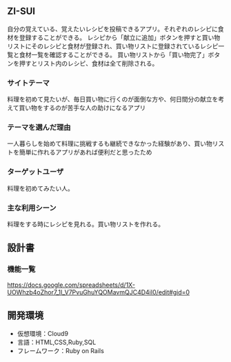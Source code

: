 
## ZI-SUI

自分の覚えている、覚えたいレシピを投稿できるアプリ。それぞれのレシピに食材を登録することができる。
レシピから「献立に追加」ボタンを押すと買い物リストにそのレシピと食材が登録され、買い物リストに登録されているレシピ一覧と食材一覧を確認することができる。
買い物リストから「買い物完了」ボタンを押すとリスト内のレシピ、食材は全て削除される。


### サイトテーマ

料理を初めて見たいが、毎日買い物に行くのが面倒な方や、何日間分の献立を考えて買い物をするのが苦手な人の助けになるアプリ

### テーマを選んだ理由

一人暮らしを始めて料理に挑戦するも継続できなかった経験があり、買い物リストを簡単に作れるアプリがあれば便利だと思ったため

### ターゲットユーザ

料理を初めてみたい人。



### 主な利用シーン

料理をする時にレシピを見れる。買い物リストを作れる。

## 設計書

### 機能一覧

https://docs.google.com/spreadsheets/d/1X-UOWhzb4oZhor7_1I_V7PvuGhuYQOMavmQJC4D4iI0/edit#gid=0

## 開発環境

- 仮想環境：Cloud9
- 言語：HTML,CSS,Ruby,SQL
- フレームワーク：Ruby on Rails
